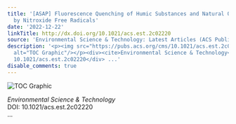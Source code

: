 ```yaml
---
title: '[ASAP] Fluorescence Quenching of Humic Substances and Natural Organic Matter
  by Nitroxide Free Radicals'
date: '2022-12-22'
linkTitle: http://dx.doi.org/10.1021/acs.est.2c02220
source: 'Environmental Science & Technology: Latest Articles (ACS Publications)'
description: '<p><img src="https://pubs.acs.org/cms/10.1021/acs.est.2c02220/asset/images/medium/es2c02220_0007.gif"
  alt="TOC Graphic"/></p><div><cite>Environmental Science & Technology</cite></div><div>DOI:
  10.1021/acs.est.2c02220</div> ...'
disable_comments: true
---
```

<p><img src="https://pubs.acs.org/cms/10.1021/acs.est.2c02220/asset/images/medium/es2c02220_0007.gif" alt="TOC Graphic"/></p><div><cite>Environmental Science & Technology</cite></div><div>DOI: 10.1021/acs.est.2c02220</div> ...